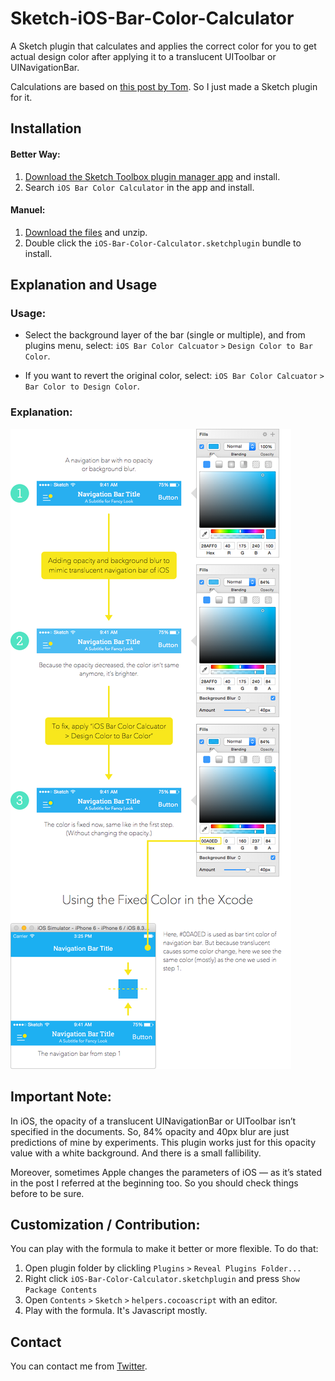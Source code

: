 # Sketch-iOS-Bar-Color-Calculator

A Sketch plugin that calculates and applies the correct color for you to get actual design color after applying it to a translucent UIToolbar or UINavigationBar.

Calculations are based on [this post by Tom](http://b2cloud.com.au/how-to-guides/bar-color-calculator-for-ios7-and-ios8/). So I just made a Sketch plugin for it.

## Installation

#### Better Way:
1. [Download the Sketch Toolbox plugin manager app](http://sketchtoolbox.com) and install.
2. Search `iOS Bar Color Calculator` in the app and install.

#### Manuel:
1. [Download the files](https://github.com/einancunlu/Sketch-iOS-Bar-Color-Calculator/archive/master.zip) and unzip.
2. Double click the `iOS-Bar-Color-Calculator.sketchplugin` bundle to install.

## Explanation and Usage

### Usage:

- Select the background layer of the bar (single or multiple), and from plugins menu, select: `iOS Bar Color Calcuator` `>` `Design Color to Bar Color`.

- If you want to revert the original color, select: `iOS Bar Color Calcuator` `>` `Bar Color to Design Color`.

### Explanation:

![](Images/Explanation.png)

## Important Note:

In iOS, the opacity of a translucent UINavigationBar or UIToolbar isn’t specified in the documents. So, 84% opacity  and 40px blur are just predictions of mine by experiments. This plugin works just for this opacity value with a white background. And there is a small fallibility.  

Moreover, sometimes Apple changes the parameters of iOS — as it’s stated in the post I referred at the beginning too. So you should check things before to be sure. 

## Customization / Contribution:

You can play with the formula to make it better or more flexible. To do that: 

1. Open plugin folder by clickling `Plugins` `>` `Reveal Plugins Folder...`
2. Right click `iOS-Bar-Color-Calculator.sketchplugin` and press `Show Package Contents`
3. Open `Contents` `>` `Sketch` `>` `helpers.cocoascript` with an editor. 
4. Play with the formula. It's Javascript mostly.

## Contact

You can contact me from [Twitter](https://twitter.com/einancunlu).